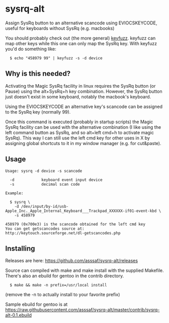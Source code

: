 # sysrq-alt
Assign SysRq button to an alternative scancode using EVIOCSKEYCODE, useful for keyboards without SysRq (e.g. macbooks)

You should probably check out (the more general) [keyfuzz](http://0pointer.de/lennart/projects/keyfuzz). keyfuzz can map other keys while this one can only map the SysRq key. With keyfuzz you'd do something like:
```
  $ echo "458979 99" | keyfuzz -s -d device 
```

## Why is this needed?
Activating the Magic SysRq facility in linux requires the SysRq button (or Pause) using the alt+SysRq+h key combination. However, the SysRq button just doesn't exist in some keyboard, notably the macbook's keyboard. 

Using the EVIOCSKEYCODE an alternative key's scancode can be assigned to the SysRq key (normally 99).

Once this command is executed (probably in startup scripts) the Magic SysRq facility can be used with the alternative combination (I like using the left command button as SysRq, and so alt+left cmd+h to activate magic SysRq). This way I can still use the left cmd key for other uses in X by assigning global shortcuts to it in my window manager (e.g. for cut&paste).

## Usage
```
Usage: sysrq -d device -s scancode

  -d            keyboard event input device
  -s            decimal scan code

Example:

  $ sysrq \
    -d /dev/input/by-id/usb-Apple_Inc._Apple_Internal_Keyboard___Trackpad_XXXXXX-if01-event-kbd \
    -s 458979

458979 (0x700e3) is the scancode obtained for the left cmd key
You can get getscancodes source at: http://keytouch.sourceforge.net/dl-getscancodes.php
```

## Installing
Releases are here: https://github.com/asssaf/sysrq-alt/releases

Source can compiled with make and make install with the supplied Makefile. There's also an ebuild for gentoo in the contrib directory.

```
  $ make && make -n prefix=/usr/local install
```
(remove the -n to actually install to your favorite prefix)

Sample ebuild for gentoo is at https://raw.githubusercontent.com/asssaf/sysrq-alt/master/contrib/sysrq-alt-0.1.ebuild


